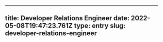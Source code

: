 
---
title: Developer Relations Engineer 
date: 2022-05-08T19:47:23.761Z
type: entry
slug: developer-relations-engineer
---

